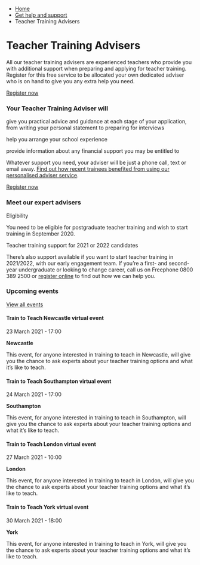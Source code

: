 *   [Home](/)
*   [Get help and support](/get-help-and-support)
*   Teacher Training Advisers

Teacher Training Advisers
=========================

All our teacher training advisers are experienced teachers who provide you with additional support when preparing and applying for teacher training. Register for this free service to be allocated your own dedicated adviser who is on hand to give you any extra help you need.

[Register now](https://register.getintoteaching.education.gov.uk/register)

### Your Teacher Training Adviser will

give you practical advice and guidance at each stage of your application, from writing your personal statement to preparing for interviews 

help you arrange your school experience

provide information about any financial support you may be entitled to

Whatever support you need, your adviser will be just a phone call, text or email away. [Find out how recent trainees benefited from using our personalised adviser service](https://getintoteaching.education.gov.uk/premier-plus-adviser).

[Register now](https://register.getintoteaching.education.gov.uk/register)

### Meet our expert advisers

Eligibility

You need to be eligible for postgraduate teacher training and wish to start training in September 2020.

Teacher training support for 2021 or 2022 candidates

There’s also support available if you want to start teacher training in 2021/2022, with our early engagement team. If you’re a first- and second-year undergraduate or looking to change career, call us on Freephone 0800 389 2500 or [register online](https://register.getintoteaching.education.gov.uk/register) to find out how we can help you.

### Upcoming events

[View all events](/teaching-events)

[](/teaching-events/train-to-teach-events/train-to-teach-newcastle-virtual-event-230321)

#### Train to Teach Newcastle virtual event

23 March 2021 - 17:00

**Newcastle**

This event, for anyone interested in training to teach in Newcastle, will give you the chance to ask experts about your teacher training options and what it’s like to teach.

[](/teaching-events/train-to-teach-events/train-to-teach-southampton-virtual-event-240321)

#### Train to Teach Southampton virtual event

24 March 2021 - 17:00

**Southampton**

This event, for anyone interested in training to teach in Southampton, will give you the chance to ask experts about your teacher training options and what it’s like to teach.

[](/teaching-events/train-to-teach-events/train-to-teach-london-virtual-event-270321)

#### Train to Teach London virtual event

27 March 2021 - 10:00

**London**

This event, for anyone interested in training to teach in London, will give you the chance to ask experts about your teacher training options and what it’s like to teach.

[](/teaching-events/train-to-teach-events/train-to-teach-york-virtual-event-300321)

#### Train to Teach York virtual event

30 March 2021 - 18:00

**York**

This event, for anyone interested in training to teach in York, will give you the chance to ask experts about your teacher training options and what it’s like to teach.